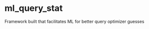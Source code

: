 ml_query_stat
=============

Framework built that facilitates ML for better query optimizer guesses
